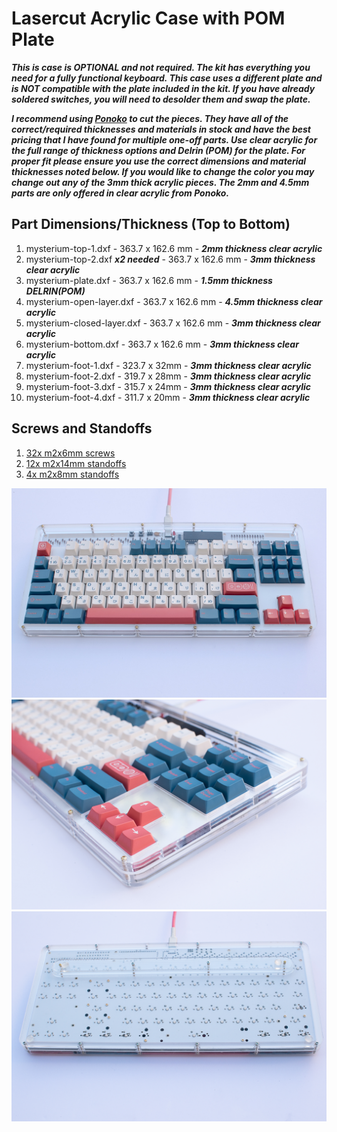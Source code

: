 # Lasercut Acrylic Case with POM Plate

***This is case is OPTIONAL and not required. The kit has everything you need for a fully functional keyboard.
This case uses a different plate and is NOT compatible with the plate included in the kit.
If you have already soldered switches, you will need to desolder them and swap the plate.***

***I recommend using [Ponoko](https://www.ponoko.com) to cut the pieces. They have all of the correct/required thicknesses and materials in stock and have the best pricing that I have found for multiple one-off parts. Use clear acrylic for the full range of thickness options and Delrin (POM) for the plate. For proper fit please ensure you use the correct dimensions and material thicknesses noted below. If you would like to change the color you may change out any of the 3mm thick acrylic pieces. The 2mm and 4.5mm parts are only offered in clear acrylic from Ponoko.***

## Part Dimensions/Thickness (Top to Bottom)
1. mysterium-top-1.dxf - 363.7 x 162.6 mm - ***2mm thickness clear acrylic***
2. mysterium-top-2.dxf ***x2 needed*** - 363.7 x 162.6 mm - ***3mm thickness clear acrylic***
3. mysterium-plate.dxf - 363.7 x 162.6 mm - ***1.5mm thickness DELRIN(POM)***
4. mysterium-open-layer.dxf - 363.7 x 162.6 mm - ***4.5mm thickness clear acrylic***
5. mysterium-closed-layer.dxf - 363.7 x 162.6 mm - ***3mm thickness clear acrylic***
6. mysterium-bottom.dxf - 363.7 x 162.6 mm - ***3mm thickness clear acrylic***
7. mysterium-foot-1.dxf - 323.7 x 32mm - ***3mm thickness clear acrylic***
8. mysterium-foot-2.dxf - 319.7 x 28mm - ***3mm thickness clear acrylic***
9. mysterium-foot-3.dxf - 315.7 x 24mm - ***3mm thickness clear acrylic***
10. mysterium-foot-4.dxf - 311.7 x 20mm - ***3mm thickness clear acrylic***

## Screws and Standoffs
1. [32x m2x6mm screws](https://www.aliexpress.com/item/32870342767.html?spm=a2g0o.productlist.0.0.27966799mfy194&algo_pvid=98f7a66e-57d9-4ca1-95a8-3b2bc99288b9&algo_expid=98f7a66e-57d9-4ca1-95a8-3b2bc99288b9-13&btsid=da4f7f18-e93d-4ac9-b663-3a1246c85e80&ws_ab_test=searchweb0_0,searchweb201602_7,searchweb201603_53)
2. [12x m2x14mm standoffs](https://www.aliexpress.com/item/32968906213.html?spm=a2g0o.productlist.0.0.265047aaJgjb3X&algo_pvid=cd49ee05-cc1d-4ee2-adb1-eb3f27e62dc2&algo_expid=cd49ee05-cc1d-4ee2-adb1-eb3f27e62dc2-18&btsid=dcb8921a-e3ef-46a9-ae35-4c76361d9e36&ws_ab_test=searchweb0_0,searchweb201602_7,searchweb201603_53)
3. [4x m2x8mm standoffs](https://www.aliexpress.com/item/32968906213.html?spm=a2g0o.productlist.0.0.265047aaJgjb3X&algo_pvid=cd49ee05-cc1d-4ee2-adb1-eb3f27e62dc2&algo_expid=cd49ee05-cc1d-4ee2-adb1-eb3f27e62dc2-18&btsid=dcb8921a-e3ef-46a9-ae35-4c76361d9e36&ws_ab_test=searchweb0_0,searchweb201602_7,searchweb201603_53)

![mysterium](../doc/images/mysterium-case-top.jpg)
![](../doc/images/mysterium-case-side.jpg)
![](../doc/images/mysterium-case-bottom.jpg)
